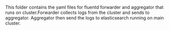 This folder contains the yaml files for fluentd forwarder and aggregator that runs on cluster.Forwarder collects logs from the cluster and sends to aggregator. Aggregator then send the logs to elasticsearch running on main cluster.
